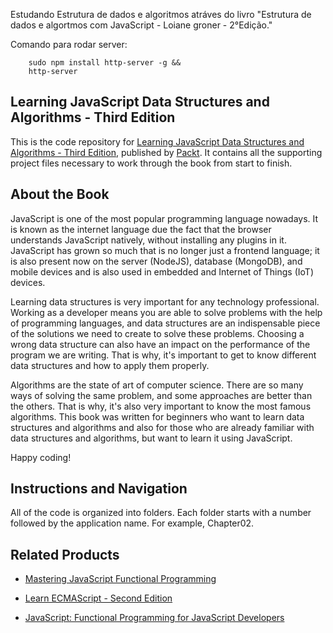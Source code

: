 Estudando Estrutura de dados e algoritmos atráves do livro "Estrutura de dados e algortmos com JavaScript - Loiane groner - 2°Edição."

Comando para rodar server: 
``` npm intall http-server -g &&
    sudo npm install http-server -g &&
    http-server
```


## Learning JavaScript Data Structures and Algorithms - Third Edition
This is the code repository for [Learning JavaScript Data Structures and Algorithms - Third Edition](https://www.packtpub.com/web-development/learning-javascript-data-structures-and-algorithms-third-edition?utm_source=github&utm_medium=repository&utm_campaign=9781788623872), published by [Packt](https://www.packtpub.com/?utm_source=github). It contains all the supporting project files necessary to work through the book from start to finish.
## About the Book
JavaScript is one of the most popular programming language nowadays. It is known as the internet language due the fact that the browser understands JavaScript natively, without installing any plugins in it. JavaScript has grown so much that is no longer just a frontend language; it is also present now on the server (NodeJS), database (MongoDB), and mobile devices and is also used in embedded and Internet of Things (IoT) devices.

Learning data structures is very important for any technology professional. Working as a developer means you are able to solve problems with the help of programming languages, and data structures are an indispensable piece of the solutions we need to create to solve these problems. Choosing a wrong data structure can also have an impact on the performance of the program we are writing. That is why, it's important to get to know different data structures and how to apply them properly.

Algorithms are the state of art of computer science. There are so many ways of solving the same problem, and some approaches are better than the others. That is why, it's also very important to know the most famous algorithms.
This book was written for beginners who want to learn data structures and algorithms and also for those who are already familiar with data structures and algorithms, but want to learn it using JavaScript.

Happy coding!
## Instructions and Navigation
All of the code is organized into folders. Each folder starts with a number followed by the application name. For example, Chapter02.
## Related Products
* [Mastering JavaScript Functional Programming](https://www.packtpub.com/web-development/mastering-javascript-functional-programming?utm_source=github&utm_medium=repository&utm_campaign=9781787287440)

* [Learn ECMAScript - Second Edition](https://www.packtpub.com/web-development/learn-ecmascript-second-edition?utm_source=github&utm_medium=repository&utm_campaign=9781788620062)

* [JavaScript: Functional Programming for JavaScript Developers](https://www.packtpub.com/web-development/javascript-functional-programming-javascript-developers?utm_source=github&utm_medium=repository&utm_campaign=9781787124660)
